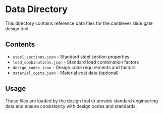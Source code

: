 # Data Directory

This directory contains reference data files for the cantilever slide gate design tool.

## Contents

- `steel_sections.json` - Standard steel section properties
- `load_combinations.json` - Standard load combination factors
- `design_codes.json` - Design code requirements and factors
- `material_costs.json` - Material cost data (optional)

## Usage

These files are loaded by the design tool to provide standard engineering data and ensure consistency with design codes and standards.
